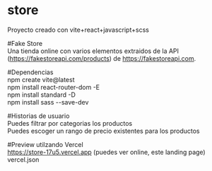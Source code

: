 # store
Proyecto creado con vite+react+javascript+scss

#Fake Store<br/>
Una tienda online con varios elementos extraidos de la API (https://fakestoreapi.com/products) de https://fakestoreapi.com.

#Dependencias<br/>
npm create vite@latest<br/>
npm install react-router-dom -E<br/>
npm install standard -D  <br/>
npm install sass --save-dev  <br/>

#Historias de usuario<br/>
Puedes filtrar por categorias los productos<br/>
Puedes escoger un rango de precio existentes para los productos

#Preview utilzando Vercel<br/>
https://store-17u5.vercel.app (puedes ver online, este landing page)<br/>
vercel.json

